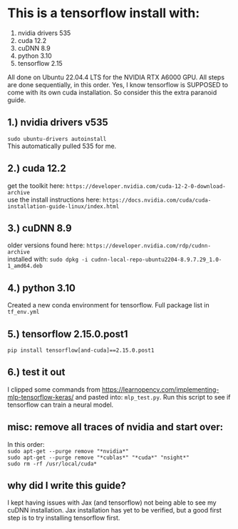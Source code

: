 This is a tensorflow install with:
===================================
1. nvidia drivers 535  
2. cuda 12.2  
3. cuDNN 8.9  
4. python 3.10  
5. tensorflow 2.15  

All done on Ubuntu 22.04.4 LTS for the NVIDIA RTX A6000 GPU. All steps are done sequentially, in this order. Yes, I know tensorflow is SUPPOSED to come with its own cuda installation. So consider this the extra paranoid guide.


1.) nvidia drivers v535
-----------------------
`sudo ubuntu-drivers autoinstall`  
This automatically pulled 535 for me.


2.) cuda 12.2
--------------
get the toolkit here: `https://developer.nvidia.com/cuda-12-2-0-download-archive`  
use the install instructions here: `https://docs.nvidia.com/cuda/cuda-installation-guide-linux/index.html`


3.) cuDNN 8.9
--------------
older versions found here: `https://developer.nvidia.com/rdp/cudnn-archive`  
installed with: `sudo dpkg -i cudnn-local-repo-ubuntu2204-8.9.7.29_1.0-1_amd64.deb`


4.) python 3.10
---------------
Created a new conda environment for tensorflow. Full package list in `tf_env.yml`


5.) tensorflow 2.15.0.post1
---------------------------
`pip install tensorflow[and-cuda]==2.15.0.post1`


6.) test it out
----------------
I clipped some commands from https://learnopencv.com/implementing-mlp-tensorflow-keras/ and pasted into: `mlp_test.py`. Run this script to see if tensorflow can train a neural model.



misc: remove all traces of nvidia and start over:
--------------------------------------------------
In this order:  
`sudo apt-get --purge remove "*nvidia*"`  
`sudo apt-get --purge remove "*cublas*" "*cuda*" "nsight*"`  
`sudo rm -rf /usr/local/cuda*`  


why did I write this guide?
---------------------------
I kept having issues with Jax (and tensorflow) not being able to see my cuDNN installation. Jax installation has yet to be verified, but a good first step is to try installing tensorflow first. 
